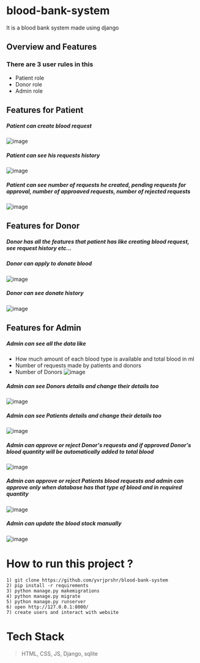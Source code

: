 # blood-bank-system
It is a blood bank system made using django

## Overview and Features

### There are 3 user rules in this
- Patient role
- Donor role
- Admin role

## Features for Patient
##### Patient can create blood request
![image](https://user-images.githubusercontent.com/66880935/196764941-6f1c507c-59a7-42de-90a1-b47e3b109c32.png)
##### Patient can see his requests history
![image](https://user-images.githubusercontent.com/66880935/196765358-926334db-cebc-474c-99c5-be26c199cdcf.png)
##### Patient can see number of requests he created, pending requests for approval, number of approaved requests, number of rejected requests
![image](https://user-images.githubusercontent.com/66880935/196765619-85c27379-d0bb-47a3-8673-be16fb59791c.png)

## Features for Donor

##### Donor has all the features that patient has like creating blood request, see request history etc...
##### Donor can apply to donate blood
![image](https://user-images.githubusercontent.com/66880935/196766352-2035eb5b-1309-4599-b78b-0c8072eebefe.png)
##### Donor can see donate history
![image](https://user-images.githubusercontent.com/66880935/196767129-3893ff62-9c8f-425b-89ad-c267aa6421e9.png)

## Features for Admin

##### Admin can see all the data like
- How much amount of each blood type is available and total blood in ml
- Number of requests made by patients and donors
- Number of Donors
![image](https://user-images.githubusercontent.com/66880935/196768039-a4f320b0-d57e-460d-af20-5dc847d5db60.png)

##### Admin can see Donors details and change their details too
![image](https://user-images.githubusercontent.com/66880935/196768504-8fd8d2cc-c4ba-4380-ac83-7043e930cda4.png)

##### Admin can see Patients details and change their details too
![image](https://user-images.githubusercontent.com/66880935/196768617-e97c05a6-d959-421f-8ac7-cf0fea3da270.png)

##### Admin can approve or reject Donor's requests and if approved Donor's blood quantity will be automatically added to total blood
![image](https://user-images.githubusercontent.com/66880935/196768915-5bf8e02b-f675-48d4-8823-d8c652483f86.png)

##### Admin can approve or reject Patients blood requests and admin can approve only when database has that type of blood and in required quantity
![image](https://user-images.githubusercontent.com/66880935/196769989-53c2cc0a-3dc0-41b9-876c-26012aa8ce27.png)

##### Admin can update the blood stock manually
![image](https://user-images.githubusercontent.com/66880935/196770239-e96dac91-80dd-4061-968a-f8611286fc9d.png)

# How to run this project ?

``` 
1) git clone https://github.com/yvrjprshr/blood-bank-system
2) pip install -r requirements
3) python manage.py makemigrations
4) python manage.py migrate
5) python manage.py runserver
6) open http://127.0.0.1:8000/ 
7) create users and interact with website
```

# Tech Stack
> HTML, CSS, JS, Django, sqlite
